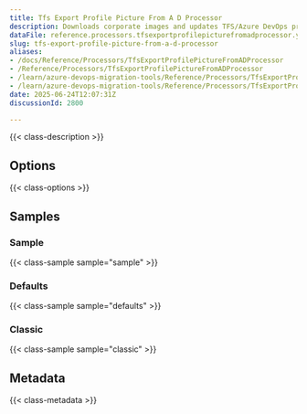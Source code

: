 ```yaml
---
title: Tfs Export Profile Picture From A D Processor
description: Downloads corporate images and updates TFS/Azure DevOps profiles
dataFile: reference.processors.tfsexportprofilepicturefromadprocessor.yaml
slug: tfs-export-profile-picture-from-a-d-processor
aliases:
- /docs/Reference/Processors/TfsExportProfilePictureFromADProcessor
- /Reference/Processors/TfsExportProfilePictureFromADProcessor
- /learn/azure-devops-migration-tools/Reference/Processors/TfsExportProfilePictureFromADProcessor
- /learn/azure-devops-migration-tools/Reference/Processors/TfsExportProfilePictureFromADProcessor/index.md
date: 2025-06-24T12:07:31Z
discussionId: 2800

---
```

{{< class-description >}}

## Options

{{< class-options >}}

## Samples

### Sample

{{< class-sample sample="sample" >}}

### Defaults

{{< class-sample sample="defaults" >}}

### Classic

{{< class-sample sample="classic" >}}

## Metadata

{{< class-metadata >}}
